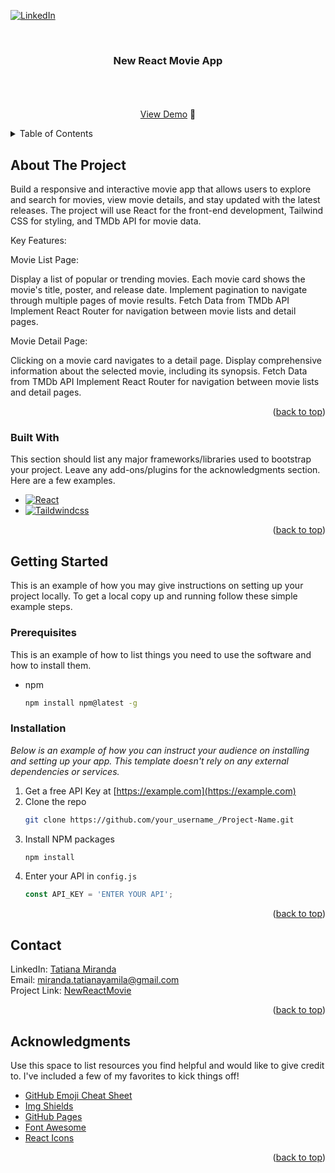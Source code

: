 <a name="readme-top"></a>

<!-- PROJECT SHIELDS -->
<!--
*** I'm using markdown "reference style" links for readability.
*** Reference links are enclosed in brackets [ ] instead of parentheses ( ).
*** See the bottom of this document for the declaration of the reference variables
*** for contributors-url, forks-url, etc. This is an optional, concise syntax you may use.
*** https://www.markdownguide.org/basic-syntax/#reference-style-links
-->
[![LinkedIn][linkedin-shield]][linkedin-url]



<!-- PROJECT LOGO -->
<br />
<div align="center">
  <a href="https://github.com/mirandatatiana/NewReactMovieApp">
  </a>

  <h3 align="center">New React Movie App</h3>

  <p align="center">
    <br />
    <br />
    <br />
    <a href="https://reacttailwindmovies.netlify.app/">View Demo</a>
    🚀

</div>

<!-- TABLE OF CONTENTS -->
<details>
  <summary>Table of Contents</summary>
  <ol>
    <li>
      <a href="#about-the-project">About The Project 💻</a>
      <ul>
        <li><a href="#built-with">Built With</a></li>
      </ul>
    </li>
    <li>
      <a href="#getting-started">Getting Started</a>
      <ul>
        <li><a href="#installation">Installation</a></li>
      </ul>
    </li>
    <li><a href="#contact">Contact</a></li>
  </ol>
</details>

<!-- ABOUT THE PROJECT -->
## About The Project

Build a responsive and interactive movie app that allows users to explore and search for movies, view movie details, and stay updated with the latest releases. The project will use React for the front-end development, Tailwind CSS for styling, and TMDb API for movie data.

Key Features:

Movie List Page:

Display a list of popular or trending movies.
Each movie card shows the movie's title, poster, and release date.
Implement pagination to navigate through multiple pages of movie results.
Fetch Data from TMDb API
Implement React Router for navigation between movie lists and detail pages.


Movie Detail Page:

Clicking on a movie card navigates to a detail page.
Display comprehensive information about the selected movie, including its synopsis.
Fetch Data from TMDb API
Implement React Router for navigation between movie lists and detail pages.

<p align="right">(<a href="#readme-top">back to top</a>)</p>

### Built With

This section should list any major frameworks/libraries used to bootstrap your project. Leave any add-ons/plugins for the acknowledgments section. Here are a few examples.

* [![React][React.js]][React-url]
* [![Taildwindcss][Taildwindcss.com]][Taildwindcss-url]

<p align="right">(<a href="#readme-top">back to top</a>)</p>



<!-- GETTING STARTED -->
## Getting Started

This is an example of how you may give instructions on setting up your project locally.
To get a local copy up and running follow these simple example steps.

### Prerequisites

This is an example of how to list things you need to use the software and how to install them.
* npm
  ```sh
  npm install npm@latest -g
  ```

### Installation

_Below is an example of how you can instruct your audience on installing and setting up your app. This template doesn't rely on any external dependencies or services._

1. Get a free API Key at [https://example.com](https://example.com)
2. Clone the repo
   ```sh
   git clone https://github.com/your_username_/Project-Name.git
   ```
3. Install NPM packages
   ```sh
   npm install
   ```
4. Enter your API in `config.js`
   ```js
   const API_KEY = 'ENTER YOUR API';
   ```

<p align="right">(<a href="#readme-top">back to top</a>)</p>

<!-- CONTACT -->
## Contact
LinkedIn: [Tatiana Miranda](https://www.linkedin.com/in/tatianayamila-miranda/) 
<br/>
Email: miranda.tatianayamila@gmail.com
<br/>
Project Link: [NewReactMovie](https://reacttailwindmovies.netlify.app/)

<p align="right">(<a href="#readme-top">back to top</a>)</p>

<!-- ACKNOWLEDGMENTS -->
## Acknowledgments

Use this space to list resources you find helpful and would like to give credit to. I've included a few of my favorites to kick things off!

* [GitHub Emoji Cheat Sheet](https://www.webpagefx.com/tools/emoji-cheat-sheet)
* [Img Shields](https://shields.io)
* [GitHub Pages](https://pages.github.com)
* [Font Awesome](https://fontawesome.com)
* [React Icons](https://react-icons.github.io/react-icons/search)

<p align="right">(<a href="#readme-top">back to top</a>)</p>

<!-- MARKDOWN LINKS & IMAGES -->
<!-- https://www.markdownguide.org/basic-syntax/#reference-style-links -->
[linkedin-shield]: https://img.shields.io/badge/-LinkedIn-black.svg?style=for-the-badge&logo=linkedin&colorB=555
[linkedin-url]: https://github.com/mirandatatiana
[React.js]: https://img.shields.io/badge/React-20232A?style=for-the-badge&logo=react&logoColor=61DAFB
[React-url]: https://reactjs.org/
[Taildwindcss.com]: https://img.shields.io/badge/Taildwind-0769AD?style=for-the-badge&logo=taildwind&logoColor=white
[Taildwindcss-url]: https://tailwindcss.com/
